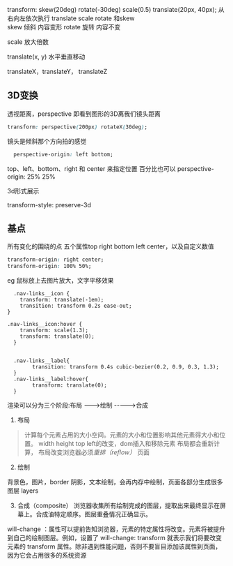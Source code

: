 transform: skew(20deg) rotate(-30deg) scale(0.5) translate(20px, 40px);
从右向左依次执行 translate  scale  rotate 和skew  
skew 倾斜 内容变形
rotate 旋转 内容不变

scale 放大倍数

translate(x, y) 水平垂直移动

translateX，translateY，  translateZ


## 3D变换
透视距离，perspective 即看到图形的3D离我们镜头距离

```css
transform: perspective(200px) rotateX(30deg);
```

镜头是倾斜那个方向拍的感觉
```css
  perspective-origin: left bottom;
```

top、left、bottom、right 和 center 来指定位置
百分比也可以
 perspective-origin: 25% 25%


3d形式展示

 transform-style: preserve-3d

## 基点
所有变化的围绕的点 五个属性top right bottom left center，以及自定义数值
```css
transform-origin: right center; 
transform-origin: 100% 50%;

```


eg 鼠标放上去图片放大，文字平移效果

```
  .nav-links__icon {
    transform: translate(-1em);
    transition: transform 0.2s ease-out;
}

.nav-links__icon:hover {
    transform: scale(1.3);
    transform: translate(0);
  }


  .nav-links__label{
        transition: transform 0.4s cubic-bezier(0.2, 0.9, 0.3, 1.3);
  }
  .nav-links__label:hover{
        transform: translate(0);
  }

```



渲染可以分为三个阶段:布局 --->绘制 ----->合成

1. 布局
> 计算每个元素占用的大小空间。元素的大小和位置影响其他元素得大小和位置。
> width height top left的改变，dom插入和移除元素 布局都会重新计算， 布局改变浏览器必须*重排（reflow）* 页面

2. 绘制

背景色，图片，border 阴影，文本绘制，会再内存中绘制，页面各部分生成很多图层 layers

3. 合成（composite）
浏览器收集所有绘制完成的图层，提取出来最终显示在屏幕上。合成油特定顺序。图层重叠情况正确显示。

will-change ：属性可以提前告知浏览器，元素的特定属性将改变。元素将被提升到自己的绘制图层。例如，设置了 will-change: transform 就表示我们将要改变元素的 transform 属性。除非遇到性能问题，否则不要盲目添加该属性到页面，因为它会占用很多的系统资源